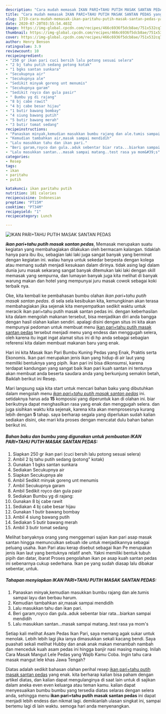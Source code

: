 ```yaml
---
description: "Cara mudah memasak IKAN PARI+TAHU PUTIH MASAK SANTAN PEDAS yang Sempurna"
title: "Cara mudah memasak IKAN PARI+TAHU PUTIH MASAK SANTAN PEDAS yang Sempurna"
slug: 1719-cara-mudah-memasak-ikan-paritahu-putih-masak-santan-pedas-yang-sempurna
date: 2020-07-20T03:55:54.403Z
image: https://img-global.cpcdn.com/recipes/466c6936f5dcb8ae/751x532cq70/ikan-paritahu-putih-masak-santan-pedas-foto-resep-utama.jpg
thumbnail: https://img-global.cpcdn.com/recipes/466c6936f5dcb8ae/751x532cq70/ikan-paritahu-putih-masak-santan-pedas-foto-resep-utama.jpg
cover: https://img-global.cpcdn.com/recipes/466c6936f5dcb8ae/751x532cq70/ikan-paritahu-putih-masak-santan-pedas-foto-resep-utama.jpg
author: Henry Benson
ratingvalue: 3.9
reviewcount: 10
recipeingredient:
- "250 gr ikan pari cuci bersih lalu potong sesuai selera"
- "2 bj tahu putih sedang potong kotak"
- "1 bgks santan sunkara"
- "Secukupnya air"
- "Secukupnya ale"
- "Sedikit minyak goreng unt menumis"
- "Secukupnya garam"
- "Sedikit royco dan gula pasir"
- " Bumbu yg di rajang"
- "8 bj cabe rawit"
- "4 bj cabe besar hijau"
- "1 butir bawang bombay"
- "4 siung bawang putih"
- "5 butir bawang merah"
- "3 butir tomat sedang"
recipeinstructions:
- "Panaskan minyak,kemudian masukkan bumbu rajang dan ale.tumis sampai layu dan berbau harum."
- "Kemudian tambahkan air,masak sampai mendidih"
- "Lalu masukkan tahu dan ikan pari."
- "Beri garam,royco dan gula..aduk sebentar biar rata...biarkan sampai mendidih"
- "Lalu masukkan santan...masak sampai matang..test rasa ya mom&#39;s"
categories:
- Resep
tags:
- ikan
- paritahu
- putih

katakunci: ikan paritahu putih 
nutrition: 181 calories
recipecuisine: Indonesian
preptime: "PT15M"
cooktime: "PT34M"
recipeyield: "1"
recipecategory: Lunch

---
```



![IKAN PARI+TAHU PUTIH MASAK SANTAN PEDAS](https://img-global.cpcdn.com/recipes/466c6936f5dcb8ae/751x532cq70/ikan-paritahu-putih-masak-santan-pedas-foto-resep-utama.jpg)

<b><i>ikan pari+tahu putih masak santan pedas</i></b>, Memasak merupakan suatu kegiatan yang membahagiakan dilakukan oleh bermacam kalangan. tidaklah hanya para ibu ibu, sebagian laki laki juga sangat banyak yang berminat dengan kegiatan ini. walau hanya untuk sekedar berpesta dengan kolega atau memang sudah menjadi kesukaan dalam dirinya. tidak asing lagi dalam dunia juru masak sekarang sangat banyak ditemukan laki laki dengan skill memasak yang sempurna, dan lumayan banyak juga kita melihat di banyak warung makan dan hotel yang mempunyai juru masak cowok sebagai koki terbaik nya.

Oke, kita kembali ke pembahasan bumbu olahan <i>ikan pari+tahu putih masak santan pedas</i>. di sela sela kesibukan kita, kemungkinan akan terasa membahagiakan jika sejenak kita menyempatkan sedikit waktu untuk meracik ikan pari+tahu putih masak santan pedas ini. dengan keberhasilan kita dalam mengolah makanan tersebut, bisa menjadikan diri anda bangga dengan hasil olahan kalian sendiri. apalagi disini dengan situs ini kita akan mempunyai pedoman untuk membuat menu <u>ikan pari+tahu putih masak santan pedas</u> tersebut menjadi menu yang endess dan menggugah selera, oleh karena itu ingat ingat alamat situs ini di hp anda sebagai sebagian referensi kita dalam membuat makanan baru yang enak.

Hari ini kita Masak Ikan Pari Bumbu Kuning Pedas yang Enak, Praktis serta Ekonomis. Ikan pari merupakan jenis ikan yang hidup di air laut yang memiliki bentuknya yang pipih. Ikan pari ini bisa dikonsumsi, karena terdapat kandungan yang sangat baik Ikan pari kuah santan ini tentunya akan membuat anda beserta saudara anda yang berkunjung semakin betah, Baiklah berikut ini Resep.


Mari langsung saja kita start untuk mencari bahan baku yang dibutuhkan dalam mengolah menu <u><i>ikan pari+tahu putih masak santan pedas</i></u> ini. setidaknya harus ada <b>15</b> komposisi yang diperuntuk kan di olahan ini. biar berikutnya dapat menghasilkan rasa yang enak dan menggugah selera. dan juga sisihkan waktu kita sejenak, karena kita akan memprosesnya kurang lebih dengan <b>5</b> tahap. saya berharap segala yang diperlukan sudah kalian sediakan disini, oke mari kita proses dengan mencatat dulu bahan bahan berikut ini.

<!--inarticleads1-->

##### Bahan baku dan bumbu yang digunakan untuk pembuatan IKAN PARI+TAHU PUTIH MASAK SANTAN PEDAS:

1. Siapkan 250 gr ikan pari (cuci bersih lalu potong sesuai selera)
1. Ambil 2 bj tahu putih sedang (potong&#34; kotak)
1. Gunakan 1 bgks santan sunkara
1. Sediakan Secukupnya air
1. Siapkan Secukupnya ale
1. Ambil Sedikit minyak goreng unt menumis
1. Ambil Secukupnya garam
1. Ambil Sedikit royco dan gula pasir
1. Sediakan  Bumbu yg di rajang:
1. Gunakan 8 bj cabe rawit
1. Sediakan 4 bj cabe besar hijau
1. Gunakan 1 butir bawang bombay
1. Ambil 4 siung bawang putih
1. Sediakan 5 butir bawang merah
1. Ambil 3 butir tomat sedang


Melihat banyaknya orang yang menggemari sajian ikan pari asap masak santan hingga memunculkan sebuah ide untuk menjadikannya sebagai peluang usaha. Ikan Pari atau kerap disebut sebagai Ikan Pe merupakan jenis ikan laut yang bentuknya relatif aneh. Yakni memiliki bentuk tubuh pipih dan datar, ibarat Proses pengolahan ikan pe asap kuah santan pedas ini sebenarnya cukup sederhana. Ikan pe yang sudah diasap lalu dibakar sebentar, untuk. 

<!--inarticleads2-->

##### Tahapan menyiapkan IKAN PARI+TAHU PUTIH MASAK SANTAN PEDAS:

1. Panaskan minyak,kemudian masukkan bumbu rajang dan ale.tumis sampai layu dan berbau harum.
1. Kemudian tambahkan air,masak sampai mendidih
1. Lalu masukkan tahu dan ikan pari.
1. Beri garam,royco dan gula..aduk sebentar biar rata...biarkan sampai mendidih
1. Lalu masukkan santan...masak sampai matang..test rasa ya mom&#39;s


Setiap kali melihat Asam Pedas Ikan Pari, saya memang agak sukar untuk menolak. Lebih lebih lagi jika ianya dimasukkan sekali kacang bendi. Saya puashati sekali melihat Hubby dan anak anak makan menambah nambah dan menceduk kuah asam pedas ini hingga banjir nasi masing masing. Inilah Cara Masak Mangut Lele Pedas yang Wajib Kamu Coba. Ingin tahu cara masak mangut lele khas Jawa Tengah? 

Diatas adalah sedikit bahasan olahan perihal resep <u>ikan pari+tahu putih masak santan pedas</u> yang enak. kita berharap kalian bisa paham dengan artikel diatas, dan kalian dapat mengulanginya di saat lain untuk di sajikan dalam aneka even even keluarga atau teman kamu. kalian dapat menyesuaikan bumbu bumbu yang tersedia diatas selaras dengan selera anda, sehingga menu <b>ikan pari+tahu putih masak santan pedas</b> ini dapat menjadi lebih endess dan nikmat lagi. demikianlah ulasan singkat ini, sampai bertemu lagi di lain waktu. semoga hari anda menyenangkan.
